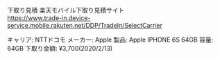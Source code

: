 下取り見積 楽天モバイル下取り見積サイト  
https://www.trade-in.device-service.mobile.rakuten.net/DDP/TradeIn/SelectCarrier  

キャリア: NTTドコモ メーカー: Apple 製品: Apple IPHONE 6S 64GB 容量:  
64GB 下取り金額: ¥3,700(2020/2/13)